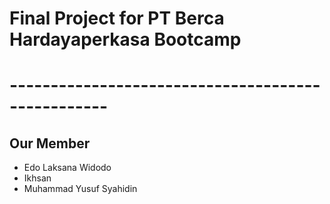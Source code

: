 # Final Project for PT Berca Hardayaperkasa Bootcamp
# --------------------------------------------------

## Our Member
- Edo Laksana Widodo
- Ikhsan
- Muhammad Yusuf Syahidin
